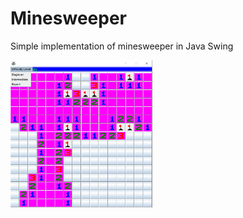 # Minesweeper
Simple implementation of minesweeper in Java Swing

<img src="Screenshot.png" width="45%" height="45%"/>
